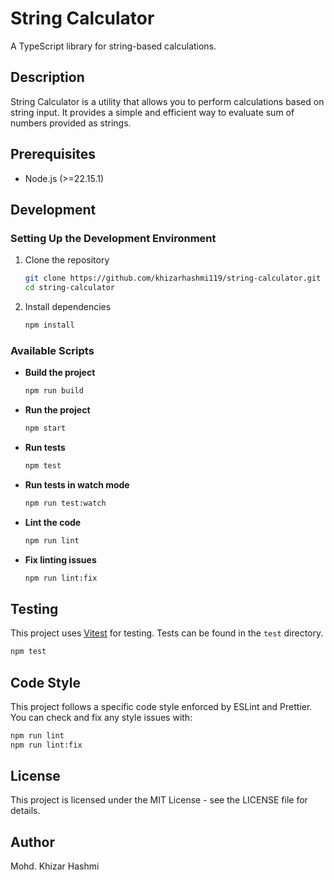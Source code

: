 # String Calculator

A TypeScript library for string-based calculations.

## Description

String Calculator is a utility that allows you to perform calculations based on string input. It provides a simple and efficient way to evaluate sum of numbers provided as strings.

## Prerequisites

- Node.js (>=22.15.1)

## Development

### Setting Up the Development Environment

1. Clone the repository
   ```bash
   git clone https://github.com/khizarhashmi119/string-calculator.git
   cd string-calculator
   ```

2. Install dependencies
   ```bash
   npm install
   ```

### Available Scripts

- **Build the project**
  ```bash
  npm run build
  ```

- **Run the project**
  ```bash
  npm start
  ```

- **Run tests**
  ```bash
  npm test
  ```

- **Run tests in watch mode**
  ```bash
  npm run test:watch
  ```

- **Lint the code**
  ```bash
  npm run lint
  ```

- **Fix linting issues**
  ```bash
  npm run lint:fix
  ```

## Testing

This project uses [Vitest](https://vitest.dev/) for testing. Tests can be found in the `test` directory.

```bash
npm test
```

## Code Style

This project follows a specific code style enforced by ESLint and Prettier. You can check and fix any style issues with:

```bash
npm run lint
npm run lint:fix
```

## License

This project is licensed under the MIT License - see the LICENSE file for details.

## Author

Mohd. Khizar Hashmi